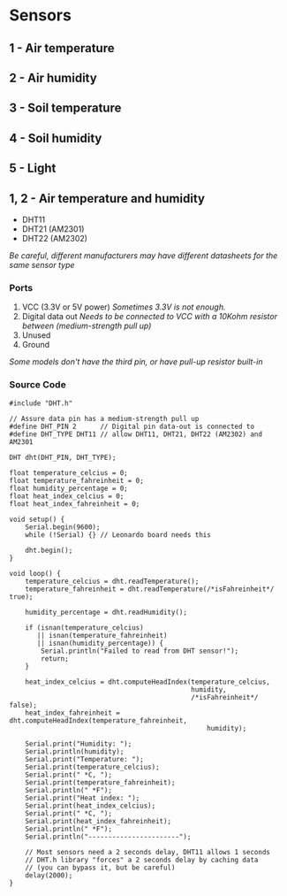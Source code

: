 # Sensors

## 1 - Air temperature
## 2 - Air humidity
## 3 - Soil temperature
## 4 - Soil humidity
## 5 - Light

## 1, 2 - Air temperature and humidity

- DHT11
- DHT21 (AM2301)
- DHT22 (AM2302)

*Be careful, different manufacturers may have different datasheets for the same sensor type*

### Ports

1. VCC (3.3V or 5V power)
  *Sometimes 3.3V is not enough.*
2. Digital data out
  *Needs to be connected to VCC with a 10Kohm resistor between (medium-strength pull up)*
3. Unused
4. Ground

*Some models don't have the third pin, or have pull-up resistor built-in*

### Source Code

    #include "DHT.h"

    // Assure data pin has a medium-strength pull up
    #define DHT_PIN 2      // Digital pin data-out is connected to
    #define DHT_TYPE DHT11 // allow DHT11, DHT21, DHT22 (AM2302) and AM2301

    DHT dht(DHT_PIN, DHT_TYPE);

    float temperature_celcius = 0;
    float temperature_fahreinheit = 0;
    float humidity_percentage = 0;
    float heat_index_celcius = 0;
    float heat_index_fahreinheit = 0;

    void setup() {
        Serial.begin(9600);
        while (!Serial) {} // Leonardo board needs this

        dht.begin();
    }

    void loop() {
        temperature_celcius = dht.readTemperature();
        temperature_fahreinheit = dht.readTemperature(/*isFahreinheit*/ true);

        humidity_percentage = dht.readHumidity();

        if (isnan(temperature_celcius)
           || isnan(temperature_fahreinheit)
           || isnan(humidity_percentage)) {
            Serial.println("Failed to read from DHT sensor!");
            return;
        }

        heat_index_celcius = dht.computeHeadIndex(temperature_celcius,
                                                  humidity,
                                                  /*isFahreinheit*/ false);
        heat_index_fahreinheit = dht.computeHeadIndex(temperature_fahreinheit,
                                                      humidity);

        Serial.print("Humidity: ");
        Serial.println(humidity);
        Serial.print("Temperature: ");
        Serial.print(temperature_celcius);
        Serial.print(" *C, ");
        Serial.print(temperature_fahreinheit);
        Serial.println(" *F");
        Serial.print("Heat index: ");
        Serial.print(heat_index_celcius);
        Serial.print(" *C, ");
        Serial.print(heat_index_fahreinheit);
        Serial.println(" *F");
        Serial.println("-----------------------");

        // Most sensors need a 2 seconds delay, DHT11 allows 1 seconds
        // DHT.h library "forces" a 2 seconds delay by caching data
        // (you can bypass it, but be careful)
        delay(2000);
    }
